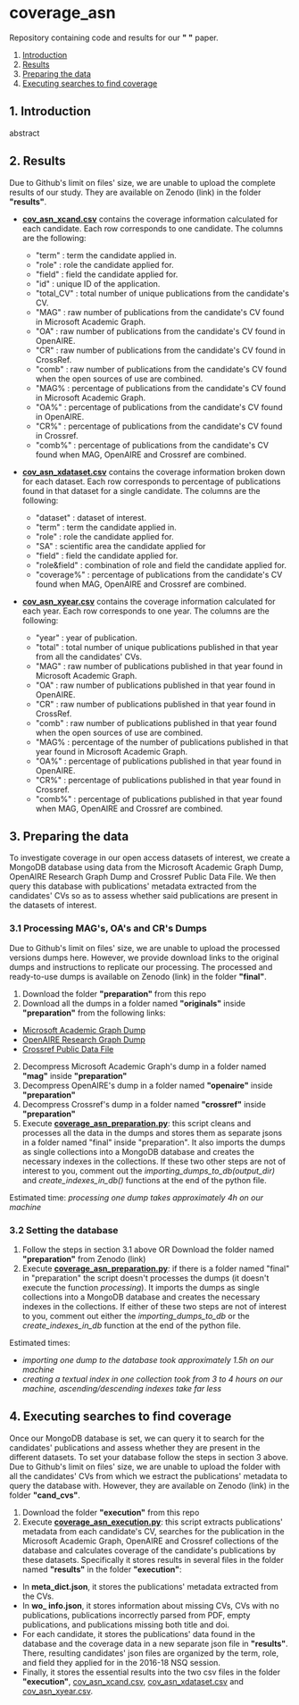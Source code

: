 # coverage_asn

Repository containing code and results for our **"   "** paper.

1. [Introduction](#1-introduction)
2. [Results](#2-Results)
3. [Preparing the data](#3-preparing-the-data)
4. [Executing searches to find coverage](#4-executing-searches-to-find-coverage)

## 1. Introduction

abstract

## 2. Results

Due to Github's limit on files' size, we are unable to upload the complete results of our study. They are available on Zenodo (link) in the folder **"results"**.

- [**cov_asn_xcand.csv**](https://github.com/sosgang/coverage_asn/blob/main/execution/cov_asn_xcand.csv) contains the coverage information calculated for each candidate. Each row corresponds to one candidate. The columns are the following:
  - "term" : term the candidate applied in.
  - "role" : role the candidate applied for.
  - "field" : field the candidate applied for.
  - "id" : unique ID of the application.
  - "total_CV" : total number of unique publications from the candidate's CV.
  - "MAG" : raw number of publications from the candidate's CV found in Microsoft Academic Graph.
  - "OA" : raw number of publications from the candidate's CV found in OpenAIRE.
  - "CR" : raw number of publications from the candidate's CV found in CrossRef.
  - "comb" : raw number of publications from the candidate's CV found when the open sources of use are combined.
  - "MAG% : percentage of publications from the candidate's CV found in Microsoft Academic Graph.
  - "OA%" : percentage of publications from the candidate's CV found in OpenAIRE.
  - "CR%" : percentage of publications from the candidate's CV found in Crossref.
  - "comb%" : percentage of publications from the candidate's CV found when MAG, OpenAIRE and Crossref are combined.

- [**cov_asn_xdataset.csv**](https://github.com/sosgang/coverage_asn/blob/main/execution/cov_asn_xdataset.csv) contains the coverage information broken down for each dataset. Each row corresponds to percentage of publications found in that dataset for a single candidate. The columns are the following:
  - "dataset" : dataset of interest.
  - "term" : term the candidate applied in.
  - "role" : role the candidate applied for.
  - "SA" : scientific area the candidate applied for
  - "field" : field the candidate applied for.
  - "role&field" : combination of role and field the candidate applied for.
  - "coverage%" : percentage of publications from the candidate's CV found when MAG, OpenAIRE and Crossref are combined.

- [**cov_asn_xyear.csv**](https://github.com/sosgang/coverage_asn/blob/main/execution/cov_asn_xyear.csv) contains the coverage information calculated for each year. Each row corresponds to one year. The columns are the following:
  - "year" : year of publication.
  - "total" : total number of unique publications published in that year from all the candidates' CVs.
  - "MAG" : raw number of publications published in that year found in Microsoft Academic Graph.
  - "OA" : raw number of publications published in that year found in OpenAIRE.
  - "CR" : raw number of publications published in that year found in CrossRef.
  - "comb" : raw number of publications published in that year found when the open sources of use are combined.
  - "MAG% : percentage of the number of publications published in that year found in Microsoft Academic Graph.
  - "OA%" : percentage of publications published in that year found in OpenAIRE.
  - "CR%" : percentage of publications published in that year found in Crossref.
  - "comb%" : percentage of publications published in that year found when MAG, OpenAIRE and Crossref are combined.

## 3. Preparing the data

To investigate coverage in our open access datasets of interest, we create a MongoDB database using data from the Microsoft Academic Graph Dump, OpenAIRE Research Graph Dump and Crossref Public Data File. We then query this database with publications' metadata extracted from the candidates' CVs so as to assess whether said publications are present in the datasets of interest.

### 3.1 Processing MAG's, OA's and CR's Dumps

Due to Github's limit on files' size, we are unable to upload the processed versions dumps here. However, we provide download links to the original dumps and instructions to replicate our processing. The processed and ready-to-use dumps is available on Zenodo (link) in the folder **"final"**.

1. Download the folder **"preparation"** from this repo
2. Download all the dumps in a folder named **"originals"** inside **"preparation"** from the following links:
  - [Microsoft Academic Graph Dump](https://archive.org/details/mag-2020-01-23)
  - [OpenAIRE Research Graph Dump](https://zenodo.org/record/4707307)
  - [Crossref Public Data File](https://academictorrents.com/details/e4287cb7619999709f6e9db5c359dda17e93d515)
2. Decompress Microsoft Academic Graph's dump in a folder named **"mag"** inside **"preparation"**
3. Decompress OpenAIRE's dump in a folder named **"openaire"** inside **"preparation"**
4. Decompress Crossref's dump in a folder named **"crossref"** inside **"preparation"**
5. Execute [**coverage_asn_preparation.py**](https://github.com/sosgang/coverage_asn/blob/main/preparation/coverage_asn_preparation.py): this script cleans and processes all the data in the dumps and stores them as separate jsons in a folder named "final" inside "preparation". It also imports the dumps as single collections into a MongoDB database and creates the necessary indexes in the collections. If these two other steps are not of interest to you, comment out the *importing_dumps_to_db(output_dir)* and *create_indexes_in_db()* functions at the end of the python file.


Estimated time: _processing one dump takes approximately 4h on our machine_

### 3.2 Setting the database

1. Follow the steps in section 3.1 above OR Download the folder named **"preparation"** from Zenodo (link)
2. Execute [**coverage_asn_preparation.py**](https://github.com/sosgang/coverage_asn/blob/main/preparation/coverage_asn_preparation.py): if there is a folder named "final" in "preparation" the script doesn't processes the dumps (it doesn't execute the function *processing*). It imports the dumps as single collections into a MongoDB database and creates the necessary indexes in the collections. If either of these two steps are not of interest to you, comment out either the *importing_dumps_to_db* or the *create_indexes_in_db* function at the end of the python file.


Estimated times:
  - _importing one dump to the database took approximately 1.5h on our machine_
  - _creating a textual index in one collection took from 3 to 4 hours on our machine, ascending/descending indexes take far less_

## 4. Executing searches to find coverage

Once our MongoDB database is set, we can query it to search for the candidates' publications and assess whether they are present in the different datasets. To set your database follow the steps in section 3 above. Due to Github's limit on files' size, we are unable to upload the folder with all the candidates' CVs from which we estract the publications' metadata to query the database with. However, they are available on Zenodo (link) in the folder **"cand_cvs"**.

1. Download the folder **"execution"** from this repo
2. Execute [**coverage_asn_execution.py**](https://github.com/sosgang/coverage_asn/blob/main/execution/coverage_asn_execution.py): this script extracts publications' metadata from each candidate's CV, searches for the publication in the Microsoft Academic Graph, OpenAIRE and Crossref collections of the database and calculates coverage of the candidate's publications by these datasets. Specifically it stores results in several files in the folder named **"results"** in the folder **"execution"**:
  - In **meta_dict.json**, it stores the publications' metadata extracted from the CVs.
  - In **wo_ info.json**, it stores information about missing CVs, CVs with no publications, publications incorrectly parsed from PDF, empty publications, and publications missing both title and doi.
  - For each candidate, it stores the publications' data found in the database and the coverage data in a new separate json file in **"results"**. There, resulting candidates' json files are organized by the term, role, and field they applied for in the 2016-18 NSQ session.
  - Finally, it stores the essential results into the two csv files in the folder **"execution"**, [cov_asn_xcand.csv](https://github.com/sosgang/coverage_asn/blob/main/execution/cov_asn_xcand.csv), [cov_asn_xdataset.csv](https://github.com/sosgang/coverage_asn/blob/main/execution/cov_asn_xdataset.csv) and [cov_asn_xyear.csv](https://github.com/sosgang/coverage_asn/blob/main/execution/cov_asn_xyear.csv).

